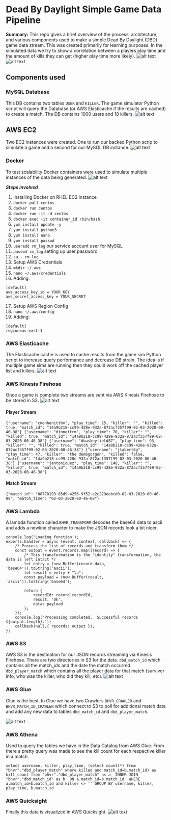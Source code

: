 # Dead By Daylight Simple Game Data Pipeline
**Summary:** This repo gives a brief overview of the process, architecture, and various components used to make a simple Dead By Daylight (DBD) game data stream. This was created primarily for learning purposes. 
In the simulated data we try to show a correlation between a players play time and the amount of kills they can get (higher play time more likely).
![alt text](https://github.com/MPierre9/DBD_Game_Sim/blob/master/pics/quicksight_dash.png?raw=true)
![alt text](https://github.com/MPierre9/DBD_Game_Sim/blob/master/pics/sample_game.gif?raw=true)
## Components used

### MySQL Database
This DB contains two tables `USER` and `KILLER`. The game simulator Python script will query the Database (or AWS Elasticache if the results are cached) to create a match. The DB contains 1000 users and 18 killers.
![alt text](https://github.com/MPierre9/DBD_Game_Sim/blob/master/pics/sql_data.png?raw=true)

## AWS EC2
Two EC2 instances were created. One to run our backed Python scrip to simulate a game and a second for our MySQL DB instance.
![alt text](https://github.com/MPierre9/DBD_Game_Sim/blob/master/pics/ec2_servers.png?raw=true)

### Docker

To test scalability Docker containers were used to simulate multiple instances of the data being generated.
![alt text](https://github.com/MPierre9/DBD_Game_Sim/blob/master/pics/docker_streams.png?raw=true
)

***Steps involved***
1. Installing Docker on RHEL EC2 instance
2. `docker pull centos`
3. `docker run centos`
4. `docker run -it -d centos`
5. `docker exec -it container_id /bin/bash`
6. `yum install update -y`
7. `yum install python3`
8. `yum install nano`
9. `yum install passwd`
10. `useradd rm_log` our service account user for MySQL
11. `passwd rm_log` setting up user password
12. `su - rm_log` 
13. Setup AWS Credentials
14. `mkdir ~/.aws`
15. `nano ~/.aws/credentials`
16. Adding:
```
[default]
aws_access_key_id = YOUR_KEY
aws_secret_access_key = YOUR_SECRET
```
17. Setup AWS Region Config
18. `nano ~/.aws/config`
19. Adding:
```
[default]
region=us-east-1
```

### AWS Elasticache
The Elasticache cache is used to cache results from the game sim Python script to increase query performance and decrease DB strain. The idea is if multiple game sims are running then they could work off the cached player list and killers.
![alt text](https://github.com/MPierre9/DBD_Game_Sim/blob/master/pics/AWS_elasticache.png?raw=true)

### AWS Kinesis Firehose
Once a game is complete two streams are sent via AWS Kinesis Firehose to be stored in S3. 
![alt text](https://github.com/MPierre9/DBD_Game_Sim/blob/master/pics/kinesis_firehose_streams.png?raw=true)

#### Player Stream
`{"username": "cmenhenitthv", "play_time": 25, "killer": "", "killed": true, "match_id": "14a9b218-cc99-428e-932a-872acf357f99-02-03-2020-00-46-38"}
{"username": "dinnettrm", "play_time": 70, "killer": "", "killed": true, "match_id": "14a9b218-cc99-428e-932a-872acf357f99-02-03-2020-00-46-38"}
{"username": "dbaskeyfield87", "play_time": 93, "killer": "", "killed": true, "match_id": "14a9b218-cc99-428e-932a-872acf357f99-02-03-2020-00-46-38"}
{"username": "jtabert6g", "play_time": 47, "killer": "the demogorgon", "killed": false, "match_id": "14a9b218-cc99-428e-932a-872acf357f99-02-03-2020-00-46-38"}
{"username": "jantoniouez", "play_time": 148, "killer": "", "killed": true, "match_id": "14a9b218-cc99-428e-932a-872acf357f99-02-03-2020-00-46-38"}`

#### Match Stream

`{"match_id": "00778193-85d9-4256-9f52-e2c229eebcd0-02-03-2020-00-46-08", "match_time": "02-03-2020-00-46-08"}`

### AWS Lambda
A lambda function called `BHVR_TRANSFORM` decodes the base64 data to ascii and adds a newline character to make the JSON records look a bit nicer.

```
console.log('Loading function');
exports.handler = async (event, context, callback) => {
    /* Process the list of records and transform them */
    const output = event.records.map((record) => {
        /* This transformation is the "identity" transformation, the data is left intact */
        let entry = (new Buffer(record.data, 'base64')).toString('ascii');
        let result = entry + "\n";
        const payload = (new Buffer(result, 'ascii')).toString('base64');
        
        return {
            recordId: record.recordId,
            result: 'Ok',
            data: payload
        };
    });
    console.log('Processing completed.  Successful records ${output.length}.');
    callback(null,{ records: output });
};
```

### AWS S3
AWS S3 is the destination for our JSON records streaming via Kinesis Firehose. There are two directories in S3 for the data. `dbd_match_id` which contains all the match_ids and the date the match occurred. `dbd_player_match` which contains all the player data for that match (survivor info, who was the killer, who did they kill, etc).
![alt text](https://github.com/MPierre9/DBD_Game_Sim/blob/master/pics/S3_data_stream.png?raw=true)

### AWS Glue
Glue is the best. In Glue we have two Crawlers `BHVR_CRAWLER` and `BHVR_MATCH_ID_CRAWLER` which connect to S3 to poll for additional match data and add any new data to tables `dbd_match_id` and `dbd_player_match`.

![alt text](https://github.com/MPierre9/DBD_Game_Sim/blob/master/pics/aws_glue_crawlers.png?raw=true)

### AWS Athena
Used to query the tables we have in the Data Catalog from AWS Glue. From there a pretty query was made to see the kill count for each respective killer in a match

`select username, killer, play_time, (select count(*) from "bhvr"."dbd_player_match" where killed and match_id=b.match_id) as kill_count
from "bhvr"."dbd_player_match" as a 
INNER JOIN "bhvr"."dbd_match_id" as b 
ON a.match_id=b.match_id 
WHERE a.match_id=b.match_id and killer <> '' GROUP BY username, killer, play_time, b.match_id`

### AWS Quicksight
Finally this data is visualized in AWS Quicksight.
![alt text](https://github.com/MPierre9/DBD_Game_Sim/blob/master/pics/quicksight_dash_3.png?raw=true)
